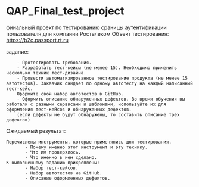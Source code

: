 # QAP_Final_test_project
финальный проект по тестированию сраницы аутентификации пользователя для компании Ростелеком
Объект тестирования:
https://b2c.passport.rt.ru

 задание:
 
        - Протестировать требования.
        - Разработать тест-кейсы (не менее 15). Необходимо применить несколько техник тест-дизайна.
        - Провести автоматизированное тестирование продукта (не менее 15 автотестов). Заказчик ожидает по одному автотесту на каждый написанный тест-кейс.
        Оформите свой набор автотестов в GitHub.
        - Оформить описание обнаруженных дефектов. Во время обучения вы работали с разными сервисами и шаблонами, используйте их для оформления тест-кейсов и обнаруженных дефектов.
        (если дефекты не будут обнаружены, то составить описание трех дефектов)
        
Ожидаемый результат:

    Перечислены инструменты, которые применялись для тестирования.
           - Почему именно этот инструмент и эту технику.
           - Что им проверялось.
           - Что именно в нем сделано.
    К выполненному заданию прикреплены:
           - Набор тест-кейсов.
           - Набор автотестов на GitHub.  
           - Описание оформленных дефектов.
